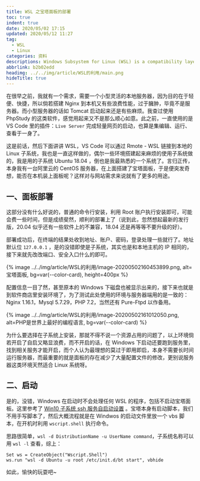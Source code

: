 ```yaml
---
title: WSL 之宝塔面板的部署
toc: true
indent: true
date: 2020/05/02 17:15
updated: 2020/05/12 11:27
tag:
  - WSL
  - Linux
categories: 资料
descriptions: Windows Subsystem for Linux (WSL) is a compatibility layer for running Linux binary executables (in ELF format) natively on Windows 10 and Windows Server 2019.
abbrlink: b2b02edd
headimg: ../../img/article/WSL的利用/main.png
hideTitle: true
---
```


在很早之前，我就有一个需求，需要一个小型灵活的本地服务器，因为目的在于轻便、快捷，所以倘若搭建 Nginx 到本机又有些浪费性能，过于臃肿，毕竟不是服务器。而小型服务器的话如 Tomcat 启动起来还是有些麻烦。我查过使用 PhpStudy 的这类软件，感觉用起来又不是那么顺心如意。此之前，一直使用的是 VS Code 里的插件：`Live Server` 完成轻量网页的启动，也算是集编辑、运行、查看于一身了。

这是前话，然后下面讲讲 WSL，VS Code 可以通过 Rmote - WSL 链接到本地的 Linux 子系统，我也是一直这样做的，偶尔一些环境搭建起来麻烦的使用子系统做的，我是用的子系统 Ubuntu 18.04 ，倒也是我最熟悉的一个系统了。言归正传，本身我有一台阿里云的 CentOS 服务器，在上面搭建了宝塔面板，于是便突发奇想，能否在本机装上面板呢？这样对与网站需求来说就有了更多的用途。

<!-- more -->

## 一、面板部署

这部分没有什么好说的，普通的命令行安装，利用 Root 账户执行安装即可，可能会费一些时间，但是成绩斐然，顺利的部署上了（说到此，忽然想起最新的发行版，20.04 似乎还有一些软件上的不兼容，18.04 还是再等等不要升级的好）。

部署成功后，在终端的结果处收到地址、账户、密码，登录处理一些就行了。地址默认位 `127.0.0.1` ，是的没错即使是子系统，其实也是和本地主机的 IP 相同的，接下来就先改改端口、安全入口什么的即可。

{% image ../../img/article/WSL的利用/image-20200502160453899.png, alt=宝塔面板, bg=var(--color-card), height=400px %}

配置信息一目了然，甚至原本的 Windows 下磁盘也被显示出来的，接下来也就是到软件商店里安装环境了，为了测试此处使用的环境与服务器端用的是一致的：Nginx 1.16.1，Mysql 5.7.29，PHP 7.2，当然还有 Pure-Ftpd 以作备用。

{% image ../../img/article/WSL的利用/image-20200502161012050.png, alt=PHP是世界上最好的编程语言, bg=var(--color-card) %}

为什么要选择在子系统上安装，那就不得不说一个资源占用的问题了，以上环境倘若开启了自启又略显浪费，而不开启的话，在 Windows 下启动还要跑到服务里，找到相关服务才能开启，而个人认为最理想的莫过于即用即启，本身不需要长时间运行服务器，而最重要的就是面板的存在减少了大量配置文件的修改，更别说服务器这类环境天然适合 Linux 系统呀。

## 二、启动

是的，没错，Windows 在启动时不会处理任何 WSL 的程序，包括不启动宝塔面板。这里参考了 [Win10 子系统 ssh 服务自启动设置](https://blog.csdn.net/toopoo/article/details/85733566) 。宝塔本身有启动脚本，我们不用手写脚本了，然后大概流程就是在 Windwos 的启动文件里放一个 vbs 脚本，在开机时利用 `wscript.shell` 执行命令。

思路很简单，`wsl -d DistributionName -u UserName command`，子系统名称可以用 `wsl -l` 查看，综上：

```vbs
Set ws = CreateObject("Wscript.Shell")
ws.run "wsl -d Ubuntu -u root /etc/init.d/bt start", vbhide
```

如此，愉快的玩耍吧~
